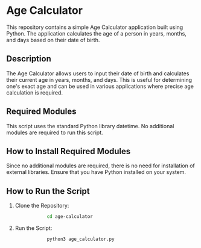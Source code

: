 # Age Calculator
This repository contains a simple Age Calculator application built using Python. The application calculates the age of a person in years, months, and days based on their date of birth.

## Description
The Age Calculator allows users to input their date of birth and calculates their current age in years, months, and days. This is useful for determining one's exact age and can be used in various applications where precise age calculation is required.

## Required Modules
This script uses the standard Python library datetime. No additional modules are required to run this script.

## How to Install Required Modules
Since no additional modules are required, there is no need for installation of external libraries. Ensure that you have Python installed on your system.

## How to Run the Script

1. Clone the Repository:
```bash 
               cd age-calculator
```
2. Run the Script:
```bash 
               python3 age_calculator.py

```

